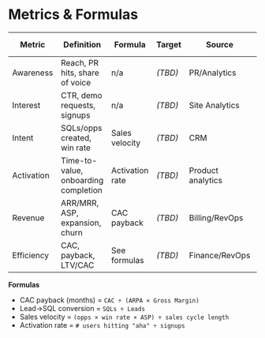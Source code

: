 # Metrics & Formulas

| Metric | Definition | Formula | Target | Source | Dashboard Link |
|---|---|---|---|---|---|
| Awareness | Reach, PR hits, share of voice | n/a | _(TBD)_ | PR/Analytics | _(Link)_ |
| Interest | CTR, demo requests, signups | n/a | _(TBD)_ | Site Analytics | _(Link)_ |
| Intent | SQLs/opps created, win rate | Sales velocity | _(TBD)_ | CRM | _(Link)_ |
| Activation | Time-to-value, onboarding completion | Activation rate | _(TBD)_ | Product analytics | _(Link)_ |
| Revenue | ARR/MRR, ASP, expansion, churn | CAC payback | _(TBD)_ | Billing/RevOps | _(Link)_ |
| Efficiency | CAC, payback, LTV/CAC | See formulas | _(TBD)_ | Finance/RevOps | _(Link)_ |

**Formulas**
- CAC payback (months) = `CAC ÷ (ARPA × Gross Margin)`
- Lead→SQL conversion = `SQLs ÷ Leads`
- Sales velocity = `(opps × win rate × ASP) ÷ sales cycle length`
- Activation rate = `# users hitting "aha" ÷ signups`
